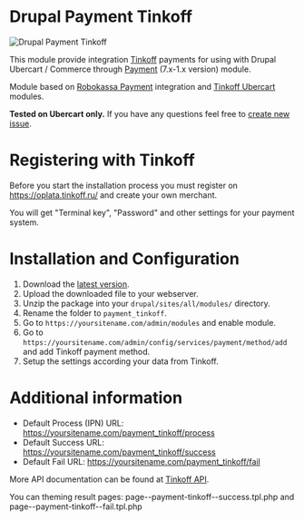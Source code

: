# Drupal Payment Tinkoff
![Drupal Payment Tinkoff](https://img.shields.io/badge/Drupal-7.x-blue.svg)

This module provide integration [Tinkoff](https://oplata.tinkoff.ru/) payments for using with Drupal Ubercart / Commerce through [Payment](https://www.drupal.org/project/payment) (7.x-1.x version) module.

Module based on [Robokassa Payment](https://www.drupal.org/project/robokassa_payment) integration and [Tinkoff Ubercart](https://oplata.tinkoff.ru/landing/develop/cms/ubercart) modules.

**Tested on Ubercart only.** If you have any questions feel free to [create new issue](https://github.com/UksusoFF/drupal-payment_tinkoff/issues/new).

# Registering with Tinkoff
Before you start the installation process you must register on https://oplata.tinkoff.ru/ and create your own merchant.

You will get "Terminal key", "Password" and other settings for your payment system.

# Installation and Configuration
1. Download the [latest version](https://github.com/UksusoFF/drupal-payment_tinkoff/archive/master.zip).
2. Upload the downloaded file to your webserver.
3. Unzip the package into your `drupal/sites/all/modules/` directory.
4. Rename the folder to `payment_tinkoff`.
5. Go to `https://yoursitename.com/admin/modules` and enable module.
6. Go to `https://yoursitename.com/admin/config/services/payment/method/add` and add Tinkoff payment method.
7. Setup the settings according your data from Tinkoff.

# Additional information
* Default Process (IPN) URL: https://yoursitename.com/payment_tinkoff/process
* Default Success URL: https://yoursitename.com/payment_tinkoff/success
* Default Fail URL: https://yoursitename.com/payment_tinkoff/fail

More API documentation can be found at [Tinkoff API](https://oplata.tinkoff.ru/landing/develop/documentation).

You can theming result pages: page--payment-tinkoff--success.tpl.php and  page--payment-tinkoff--fail.tpl.php

